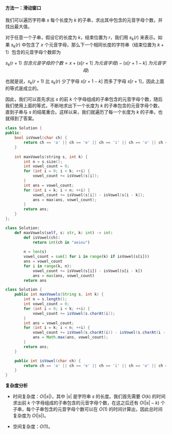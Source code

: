 #### 方法一：滑动窗口

我们可以遍历字符串 $s$ 每个长度为 $k$ 的子串，求出其中包含的元音字母个数，并找出最大值。

对于任意一个子串，假设它的长度为 $k$，结束位置为 $r$，我们用 $s_k(r)$ 来表示。如果 $s_k(r)$ 中包含了 $x$ 个元音字母，那么下一个相同长度的字符串（结束位置为 $k+1$）包含的元音字母个数即为

$$
s_k(r+1)~包含元音字母的个数 = x + (s[r+1]~为元音字母) - (s[r+1-k]~为元音字母)
$$

也就是说，$s_k(r+1)$ 比 $s_k(r)$ 少了字母 $s[r+1-k]$ 而多了字母 $s[r+1]$，因此上面的等式是成立的。

因此，我们可以首先求出 $s$ 的前 $k$ 个字母组成的子串包含的元音字母个数，随后我们使用上面的等式，不断地求出下一个长度为 $k$ 的子串包含的元音字母个数，直到子串与 $s$ 的结尾重合。这样以来，我们就遍历了每一个长度为 $k$ 的子串，也就得到了答案。

```C++ [sol1-C++]
class Solution {
public:
    bool isVowel(char ch) {
        return ch == 'a' || ch == 'e' || ch == 'i' || ch == 'o' || ch == 'u'; 
    }
    
    int maxVowels(string s, int k) {
        int n = s.size();
        int vowel_count = 0;
        for (int i = 0; i < k; ++i) {
            vowel_count += isVowel(s[i]);
        }
        int ans = vowel_count;
        for (int i = k; i < n; ++i) {
            vowel_count += isVowel(s[i]) - isVowel(s[i - k]);
            ans = max(ans, vowel_count);
        }
        return ans;
    }
};
```

```Python [sol1-Python3]
class Solution:
    def maxVowels(self, s: str, k: int) -> int:
        def isVowel(ch):
            return int(ch in "aeiou")
        
        n = len(s)
        vowel_count = sum(1 for i in range(k) if isVowel(s[i]))
        ans = vowel_count
        for i in range(k, n):
            vowel_count += isVowel(s[i]) - isVowel(s[i - k])
            ans = max(ans, vowel_count)
        return ans
```

```Java [sol1-Java]
class Solution {
    public int maxVowels(String s, int k) {
        int n = s.length();
        int vowel_count = 0;
        for (int i = 0; i < k; ++i) {
            vowel_count += isVowel(s.charAt(i));
        }
        int ans = vowel_count;
        for (int i = k; i < n; ++i) {
            vowel_count += isVowel(s.charAt(i)) - isVowel(s.charAt(i - k));
            ans = Math.max(ans, vowel_count);
        }
        return ans;
    }

    public int isVowel(char ch) {
        return ch == 'a' || ch == 'e' || ch == 'i' || ch == 'o' || ch == 'u' ? 1 : 0;
    }
}
```

**复杂度分析**

- 时间复杂度：$O(|s|)$，其中 $|s|$ 是字符串 $s$ 的长度。我们首先需要 $O(k)$ 的时间求出前 $k$ 个字母组成的子串包含的元音字母个数，在这之后还有 $O(|s|-k)$ 个子串，每个子串包含的元音字母个数可以在 $O(1)$ 的时间计算出，因此总时间复杂度为 $O(|s|)$。

- 空间复杂度：$O(1)$。